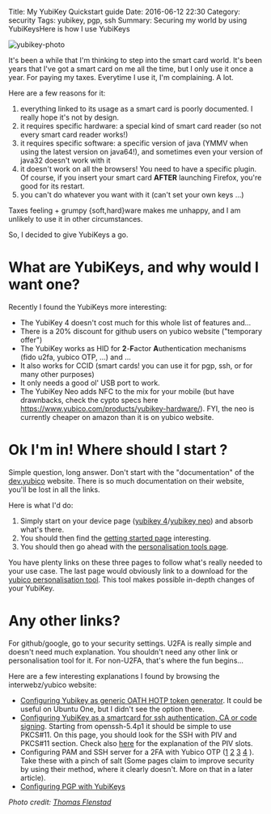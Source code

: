 Title:  My YubiKey Quickstart guide
Date: 2016-06-12 22:30
Category: security
Tags: yubikey, pgp, ssh
Summary: Securing my world by using YubiKeysHere is how I use YubiKeys

![yubikey-photo](https://farm3.staticflickr.com/2625/3689896409_35043dc8ba_d.jpg)

It's been a while that I'm thinking to step into the smart card world. It's been years that I've got a smart card on me all the time, but I only use it once a year.
For paying my taxes. Everytime I use it, I'm complaining. A lot.

Here are a few reasons for it:

1. everything linked to its usage as a smart card is poorly documented. I really hope it's not by design.
1. it requires specific hardware: a special kind of smart card reader (so not every smart card reader works!)
1. it requires specific software: a specific version of java (YMMV when using the latest version on java64!), and sometimes even your version of java32 doesn't work with it
1. it doesn't work on all the browsers! You need to have a specific plugin. Of course, if you insert your smart card **AFTER** launching Firefox, you're good for its restart.
1. you can't do whatever you want with it (can't set your own keys ...)

Taxes feeling + grumpy {soft,hard}ware makes me unhappy, and I am unlikely to use it in other circumstances.

So, I decided to give YubiKeys a go.

# What are YubiKeys, and why would I want one?

Recently I found the YubiKeys more interesting:

- The YubiKey 4 doesn't cost much for this whole list of features and...
- There is a 20% discount for github users on yubico website ("temporary offer")
- The YubiKey works as HID for **2**-**F**actor **A**uthentication mechanisms (fido u2fa, yubico OTP, ...) and ...
- It also works for CCID (smart cards! you can use it for pgp, ssh, or for many other purposes)
- It only needs a good ol' USB port to work.
- The YubiKey Neo adds NFC to the mix for your mobile (but have drawnbacks, check the cypto specs here <https://www.yubico.com/products/yubikey-hardware/>). FYI, the neo is currently cheaper on amazon than it is on yubico website.

# Ok I'm in! Where should I start ?

Simple question, long answer. Don't start with the "documentation" of the [dev.yubico][] website.
There is so much documentation on their website, you'll be lost in all the links.

Here is what I'd do:

1. Simply start on your device page ([yubikey 4][]/[yubikey neo][]) and absorb what's there.
1. You should then find the [getting started page][yubico-start] interesting.
1. You should then go ahead with the [personalisation tools page][yubico-pt-page].

You have plenty links on these three pages to follow what's really needed to your use case. The last page would obviously link to a download for the [yubico personalisation tool][yubico-pt]. This tool makes possible in-depth changes of your YubiKey.

# Any other links?

For github/google, go to your security settings. U2FA is really simple and doesn't need much explanation. You shouldn't need any other link or personalisation tool for it. For non-U2FA, that's where the fun begins...

Here are a few interesting explanations I found by browsing the interwebz/yubico website:

- [Configuring Yubikey as generic OATH HOTP token generator][generic-hotp]. It could be useful on Ubuntu One, but I didn't see the option there.
- [Configuring YubiKey as a smartcard for ssh authentication, CA or code signing][ssh-cert]. Starting from openssh-5.4p1 it should be simple to use PKCS#11. On this page, you should look for the SSH with PIV and PKCS#11 section. Check also [here][piv-slots] for the explanation of the PIV slots.
- Configuring PAM and SSH server for a 2FA with Yubico OTP ([1][] [2][] [3][] [4][] ). Take these with a pinch of salt (Some pages claim to improve security by using their method, where it clearly doesn't. More on that in a later article).
- [Configuring PGP with YubiKeys][pgp]

[dev.yubico]: https://developers.yubico.com/
[yubikey 4]: http://yubi.co/4
[yubikey neo]: http://yubi.co/neo
[yubico-start]: https://www.yubico.com/start/
[yubico-pt]: https://www.yubico.com/pt
[yubico-pt-page]: https://www.yubico.com/products/services-software/personalization-tools/
[generic-hotp]: https://www.yubico.com/products/services-software/personalization-tools/oath/
[ssh-cert]: https://www.yubico.com/why-yubico/for-individuals/computer-login/yubikey-neo-and-piv/
[piv-slots]: https://developers.yubico.com/PIV/Introduction/Certificate_slots.html
[1]: https://derekriemer.com/node/25
[2]: http://delyan.me/securing-ssh-with-totp/
[3]: https://www.100tb.com/blog/ssh-two-factor-authentication-with-totp-in-debianubuntu/
[4]: http://strugglers.net/~andy/blog/2016/05/06/using-a-totp-app-for-multi-factor-ssh-auth/
[pgp]: https://developers.yubico.com/PGP/

*Photo credit: [Thomas Flenstad](https://www.flickr.com/photos/11506685@N07/3689896409/)*